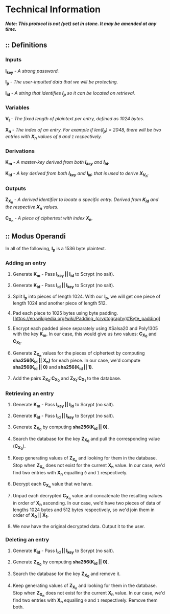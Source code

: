 # Technical Information

***Note: This protocol is not (yet) set in stone. It may be amended at any time.***

## :: Definitions

### Inputs

**I<sub>key</sub>** - _A strong password._

**I<sub>p</sub>** - _The user-inputted data that we will be protecting._

**I<sub>id</sub>** - _A string that identifies **I<sub>p</sub>** so it can be located on retrieval._

### Variables

**V<sub>l</sub>** - _The fixed length of plaintext per entry, defined as 1024 bytes._

**X<sub>n</sub>** - _The index of an entry. For example if len(**I<sub>p</sub>**) = 2048, there will be two entries with **X<sub>n</sub>** values of `0` and `1` respectively._

### Derivations

**K<sub>m</sub>** - _A master-key derived from both **I<sub>key</sub>** and **I<sub>id</sub>**._

**K<sub>id</sub>** - _A key derived from both **I<sub>key</sub>** and **I<sub>id</sub>**, that is used to derive **X<sub>V<sub>n</sub></sub>**._

### Outputs

**Z<sub>X<sub>n</sub></sub>** - _A derived identifier to locate a specific entry. Derived from **K<sub>id</sub>** and the respective **X<sub>n</sub>** values._

**C<sub>X<sub>n</sub></sub>** - _A piece of ciphertext with index **X<sub>n</sub>**._

## :: Modus Operandi

In all of the following, **I<sub>p</sub>** is a 1536 byte plaintext.

### Adding an entry

1. Generate **K<sub>m</sub>** - Pass **I<sub>key</sub> || I<sub>id</sub>** to Scrypt (no salt).

2. Generate **K<sub>id</sub>** - Pass **I<sub>id</sub> || I<sub>key</sub>** to Scrypt (no salt).

3. Split **I<sub>p</sub>** into pieces of length 1024. With our **I<sub>p</sub>**, we will get one piece of length 1024 and another piece of length 512.

4. Pad each piece to 1025 bytes using byte padding. [https://en.wikipedia.org/wiki/Padding_(cryptography)#Byte_padding]

5. Encrypt each padded piece separately using XSalsa20 and Poly1305 with the key **K<sub>m</sub>**. In our case, this would give us two values: **C<sub>X<sub>0</sub></sub>** and **C<sub>X<sub>1</sub></sub>**.

6. Generate **Z<sub>X<sub>n</sub></sub>** values for the pieces of ciphertext by computing **sha256(K<sub>id</sub> || X<sub>n</sub>)** for each piece. In our case, we'd compute **sha256(K<sub>id</sub> || 0)** and **sha256(K<sub>id</sub> || 1)**.

7. Add the pairs **Z<sub>X<sub>0</sub></sub>**:**C<sub>X<sub>0</sub></sub>** and **Z<sub>X<sub>1</sub></sub>**:**C<sub>X<sub>1</sub></sub>** to the database.

### Retrieving an entry

1. Generate **K<sub>m</sub>** - Pass **I<sub>key</sub> || I<sub>id</sub>** to Scrypt (no salt).

2. Generate **K<sub>id</sub>** - Pass **I<sub>id</sub> || I<sub>key</sub>** to Scrypt (no salt).

3. Generate **Z<sub>X<sub>0</sub></sub>** by computing **sha256(K<sub>id</sub> || 0)**.

4. Search the database for the key **Z<sub>X<sub>0</sub></sub>** and pull the corresponding value (**C<sub>X<sub>0</sub></sub>**).

5. Keep generating values of **Z<sub>X<sub>n</sub></sub>** and looking for them in the database. Stop when **Z<sub>X<sub>n</sub></sub>** does not exist for the current **X<sub>n</sub>** value. In our case, we'd find two entries with **X<sub>n</sub>** equalling `0` and `1` respectively.

6. Decrypt each **C<sub>X<sub>n</sub></sub>** value that we have.

7. Unpad each decrypted **C<sub>X<sub>n</sub></sub>** value and concatenate the resulting values in order of **X<sub>n</sub>** ascending. In our case, we'd have two pieces of data of lengths 1024 bytes and 512 bytes respectively, so we'd join them in order of **X<sub>0</sub>** || **X<sub>1</sub>**.

8. We now have the original decrypted data. Output it to the user.

### Deleting an entry

1. Generate **K<sub>id</sub>** - Pass **I<sub>id</sub> || I<sub>key</sub>** to Scrypt (no salt).

2. Generate **Z<sub>X<sub>0</sub></sub>** by computing **sha256(K<sub>id</sub> || 0)**.

3. Search the database for the key **Z<sub>X<sub>0</sub></sub>** and remove it.

4. Keep generating values of **Z<sub>X<sub>n</sub></sub>** and looking for them in the database. Stop when **Z<sub>X<sub>n</sub></sub>** does not exist for the current **X<sub>n</sub>** value. In our case, we'd find two entries with **X<sub>n</sub>** equalling `0` and `1` respectively. Remove them both.

